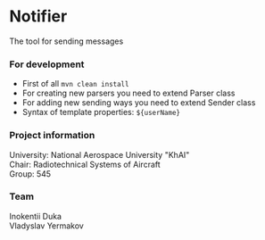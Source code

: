 # Notifier
The tool for sending messages

### For development
* First of all `mvn clean install`
* For creating new parsers you need to extend Parser class
* For adding new sending ways you need to extend Sender class
* Syntax of template properties: `${userName}`

### Project information
University: National Aerospace University "KhAI"<br>
Chair: Radiotechnical Systems of Aircraft<br>
Group: 545

### Team
Inokentii Duka<br>
Vladyslav Yermakov

